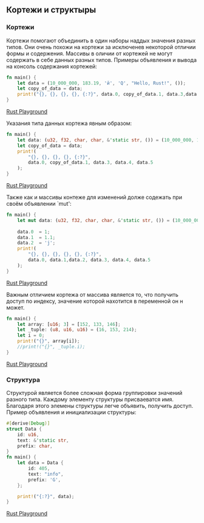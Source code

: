 ## Кортежи и структыры

### Кортежи
Кортежи помогают объединить в один наборы наддых значения разных типов. Они очень похожи на кортежи за исключенев некоторой отличии 
формы и содержения. Массивы в оличии от кортежей не могут содержать в себе данных разных типов.
Примеры объявления и вывода на консоль содержания кортежей:
```rust
fn main() {
    let data = (10_000_000, 183.19, 'й', 'Q', "Hello, Rust!", ());
    let copy_of_data = data;
    print!("{}, {}, {}, {}, {:?}", data.0, copy_of_data.1, data.3,data.4,data.5);
}
```

[Rust Playground](https://play.rust-lang.org/?gist=893a398973c3a8bfa07bdd1c223a99ad&version=stable&mode=debug&edition=2015)

Указания типа данных кортежа явным образом:

```rust
fn main() {
    let data: (u32, f32, char, char, &'static str, ()) = (10_000_000, 183.19, 'й', 'Q', "Hello, Rust!", ());
    let copy_of_data = data;
    print!(
        "{}, {}, {}, {}, {:?}",
        data.0, copy_of_data.1, data.3, data.4, data.5
    );
}

```
[Rust Playground](https://play.rust-lang.org/?gist=b750fd04cb84b9d579e744b28d4af0de&version=stable&mode=debug&edition=2015)

Также как и массивы контеже для изменений долже содежать при своём объявлении `mut':
```rust
fn main() {
    let mut data: (u32, f32, char, char, &'static str, ()) = (10_000_000, 183.19, 'й', 'Q', "Hello, Rust!", ());
    
    data.0  = 1;
    data.1  = 1.1;
    data.2  = 'j';
    print!(
        "{}, {}, {}, {}, {}, {:?}",
        data.0, data.1,data.2, data.3, data.4, data.5
    );
}

```
[Rust Playground](https://play.rust-lang.org/?gist=d9b57a1a25b8d795deddbddb3752616f&version=stable&mode=debug&edition=2015)

Важным отличием кортежа от массива является то, что получить доступ по индексу, значение которой нахотится в переменной он н может.

```rust
fn main() {
    let array: [u16; 3] = [152, 133, 146];
    let _tuple: (u8, u16, u16) = (16, 153, 214);
    let i = 0;
    print!("{}", array[i]);
    //print!("{}", _tuple.i);
}
```
[Rust Playground](https://play.rust-lang.org/?gist=736b1c7dd2a119ac3385e71fb1b5854c&version=stable&mode=debug&edition=2015)

### Структура
Структурой является более сложная форма группировки значений разного типа. Каждому элементу структуры присваеватся имя.
Благодаря этого элемены структуры легче объявить, получить доступ.
Пример объявления и инициализации структуры:

```rust
#[derive(Debug)]
struct Data {
    id: u16,
    text: &'static str,
    prefix: char,
}
fn main() {
    let data = Data {
        id: 405,
        text: "info",
        prefix: 'G',
    };

    print!("{:?}", data);
}

```
[Rust Playground](https://play.rust-lang.org/?gist=7105f06f17612d276bb4e175dc8f078b&version=stable&mode=debug&edition=2015)




